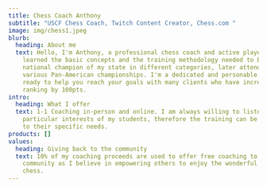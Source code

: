 ```yaml
---
title: Chess Coach Anthony
subtitle: "USCF Chess Coach, Twitch Content Creator, Chess.com "
image: img/chess1.jpeg
blurb:
  heading: About me
  text: Hello, I'm Anthony, a professional chess coach and active player. I
    learned the basic concepts and the training methodology needed to become
    national champion of my state in different categories, later attending
    various Pan-American championships. I'm a dedicated and personable coach
    ready to help you reach your goals with many clients who have increase their
    ranking by 100pts.
intro:
  heading: What I offer
  text: 1-1 Coaching in-person and online. I am always willing to listen to the
    particular interests of my students, therefore the training can be adapted
    to their specific needs.
products: []
values:
  heading: Giving back to the community
  text: 10% of my coaching proceeds are used to offer free coaching to my
    community as I believe in empowering others to enjoy the wonderful game of
    chess.
---
```

